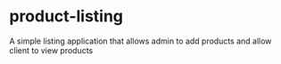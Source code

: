 # product-listing
A simple listing application that allows admin to add products and allow client to view products
